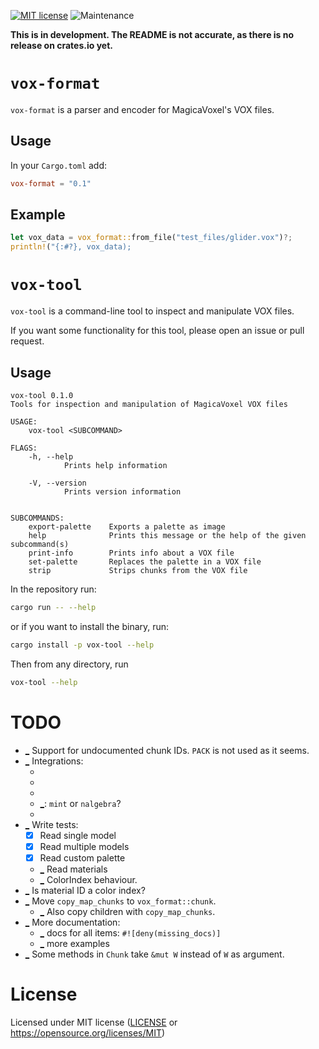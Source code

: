 [![MIT license](https://img.shields.io/badge/license-MIT-brightgreen)](https://opensource.org/licenses/MIT)
![Maintenance](https://img.shields.io/badge/maintenance-experimental-blue.svg)


**This is in development. The README is not accurate, as there is no release on crates.io yet.**


# `vox-format`

`vox-format` is a parser and encoder for MagicaVoxel's VOX files.

## Usage

In your `Cargo.toml` add:

```toml
vox-format = "0.1"
```

## Example

```rust
let vox_data = vox_format::from_file("test_files/glider.vox")?;
println!("{:#?}, vox_data);
```

# `vox-tool`

`vox-tool` is a command-line tool to inspect and manipulate VOX files.

If you want some functionality for this tool, please open an issue or pull request.

## Usage

```
vox-tool 0.1.0
Tools for inspection and manipulation of MagicaVoxel VOX files

USAGE:
    vox-tool <SUBCOMMAND>

FLAGS:
    -h, --help
            Prints help information

    -V, --version
            Prints version information


SUBCOMMANDS:
    export-palette    Exports a palette as image
    help              Prints this message or the help of the given subcommand(s)
    print-info        Prints info about a VOX file
    set-palette       Replaces the palette in a VOX file
    strip             Strips chunks from the VOX file
```


In the repository run:

```sh
cargo run -- --help
```

or if you want to install the binary, run:

```sh
cargo install -p vox-tool --help
```

Then from any directory, run

```sh
vox-tool --help
```


# TODO

 - [_] Support for undocumented chunk IDs. `PACK` is not used as it seems.
 - [_] Integrations:
   - [X]: `building-blocks`
   - [X]: `image`
   - [_]: `palette`
   - [_]: `mint` or `nalgebra`?
   - [_]: `serde`
 - [_] Write tests:
   - [X] Read single model
   - [X] Read multiple models
   - [X] Read custom palette
   - [_] Read materials
   - [_] ColorIndex behaviour.
 - [_] Is material ID a color index?
 - [_] Move `copy_map_chunks` to `vox_format::chunk`.
   - [_] Also copy children with `copy_map_chunks`.
 - [_] More documentation:
   - [_] docs for all items: `#![deny(missing_docs)]`
   - [_] more examples
 - [_] Some methods in `Chunk` take `&mut W` instead of `W` as argument.

# License

Licensed under MIT license ([LICENSE](LICENSE) or https://opensource.org/licenses/MIT)
